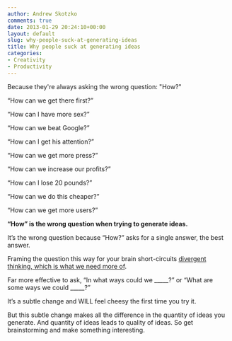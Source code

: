 ```yaml
---
author: Andrew Skotzko
comments: true
date: 2013-01-29 20:24:10+00:00
layout: default
slug: why-people-suck-at-generating-ideas
title: Why people suck at generating ideas
categories:
- Creativity
- Productivity
---
```


Because they're always asking the wrong question: "How?"





“How can we get there first?”





“How can I have more sex?”





“How can we beat Google?”





“How can I get his attention?”





“How can we get more press?”





“How can we increase our profits?”





“How can I lose 20 pounds?”





“How can we do this cheaper?”





“How can we get more users?”





**“How” is the wrong question when trying to generate ideas.**





It’s the wrong question because “How?” asks for a single answer, the best answer.





Framing the question this way for your brain short-circuits [divergent thinking, which is what we need more of](http://www.youtube.com/watch?v=zDZFcDGpL4U&t=7m43s).





Far more effective to ask, “In what ways could we _____?” or “What are some ways we could _____?”





It’s a subtle change and WILL feel cheesy the first time you try it.





But this subtle change makes all the difference in the quantity of ideas you generate. And quantity of ideas leads to quality of ideas. So get brainstorming and make something interesting.
